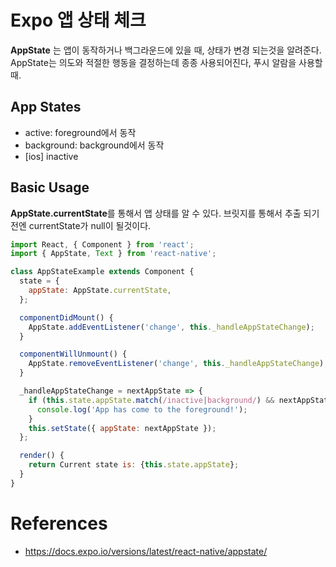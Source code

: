 # Expo 앱 상태 체크
**AppState** 는 앱이 동작하거나 백그라운드에 있을 때, 상태가 변경 되는것을 알려준다.  
AppState는 의도와 적절한 행동을 결정하는데 종종 사용되어진다, 푸시 알람을 사용할 때.

## App States
- active: foreground에서 동작
- background: background에서 동작
- [ios] inactive 

## Basic Usage
**AppState.currentState**를 통해서 앱 상태를 알 수 있다. 브릿지를 통해서 추출 되기 전엔 currentState가 null이 될것이다.
```js
import React, { Component } from 'react';
import { AppState, Text } from 'react-native';

class AppStateExample extends Component {
  state = {
    appState: AppState.currentState,
  };

  componentDidMount() {
    AppState.addEventListener('change', this._handleAppStateChange);
  }

  componentWillUnmount() {
    AppState.removeEventListener('change', this._handleAppStateChange);
  }

  _handleAppStateChange = nextAppState => {
    if (this.state.appState.match(/inactive|background/) && nextAppState === 'active') {
      console.log('App has come to the foreground!');
    }
    this.setState({ appState: nextAppState });
  };

  render() {
    return Current state is: {this.state.appState};
  }
}
```
# References
- https://docs.expo.io/versions/latest/react-native/appstate/